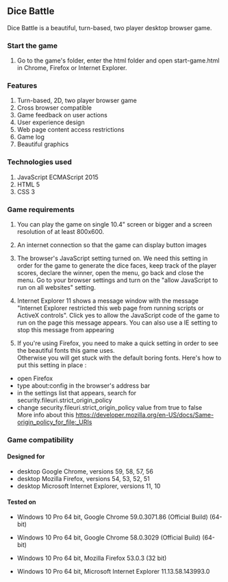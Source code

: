 ## Dice Battle
Dice Battle is a beautiful, turn-based, two player desktop browser game.

### Start the game
1. Go to the game's folder, enter the html folder and open start-game.html in Chrome, Firefox or Internet Explorer.

### Features
1. Turn-based, 2D, two player browser game
2. Cross browser compatible
3. Game feedback on user actions
4. User experience design
5. Web page content access restrictions
6. Game log
7. Beautiful graphics

### Technologies used
1. JavaScript ECMAScript 2015
2. HTML 5
3. CSS 3

### Game requirements
1. You can play the game on single 10.4" screen or bigger and a screen resolution of at least 800x600.

2. An internet connection so that the game can display button images

3. The browser's JavaScript setting turned on. We need this setting in order for the game to generate the dice faces, keep track of the player scores, declare the winner, open the menu, go back and close the menu.
Go to your browser settings and turn on the "allow JavaScript to run on all websites" setting.

4. Internet Explorer 11 shows a message window with the message "Internet Explorer restricted this web page from running scripts or ActiveX controls". Click yes to allow the JavaScript code of the game to run on the page this message appears.
You can also use a IE setting to stop this message from appearing

5. If you're using Firefox, you need to make a quick setting in order to see the beautiful fonts this game uses.  
Otherwise you will get stuck with the default boring fonts.
Here's how to put this setting in place :  
 * open Firefox  
 * type   about:config   in the browser's address bar  
 * in the settings list that appears, search for  security.fileuri.strict_origin_policy  
 * change  security.fileuri.strict_origin_policy value from true to false  
 More info about this https://developer.mozilla.org/en-US/docs/Same-origin_policy_for_file:_URIs

### Game compatibility

#### Designed for 
* desktop Google Chrome, versions 59, 58, 57, 56
* desktop Mozilla Firefox, versions 54, 53, 52, 51
* desktop Microsoft Internet Explorer, versions 11, 10

#### Tested on
* Windows 10 Pro 64 bit, Google Chrome 59.0.3071.86 (Official Build) (64-bit)
* Windows 10 Pro 64 bit, Google Chrome 58.0.3029 (Official Build) (64-bit)
    
* Windows 10 Pro 64 bit, Mozilla Firefox 53.0.3 (32 bit)

* Windows 10 Pro 64 bit, Microsoft Internet Explorer 11.13.58.143993.0
